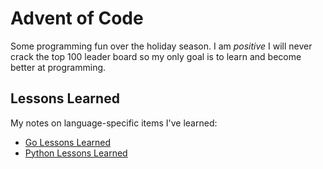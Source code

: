 # Advent of Code
Some programming fun over the holiday season. I am *positive* I will never crack the top 100 leader board so my only
goal is to learn and become better at programming.

## Lessons Learned
My notes on language-specific items I've learned:
* [Go Lessons Learned](lessons_learned/go.md)
* [Python Lessons Learned](lessons_learned/python.md)

